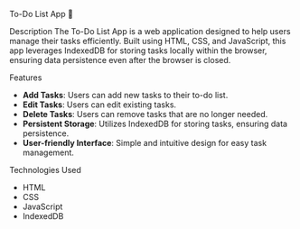 To-Do List App 📝

Description
The To-Do List App is a web application designed to help users manage their tasks efficiently. Built using HTML, CSS, and JavaScript, this app leverages IndexedDB for storing tasks locally within the browser, ensuring data persistence even after the browser is closed.

Features
- **Add Tasks**: Users can add new tasks to their to-do list.
- **Edit Tasks**: Users can edit existing tasks.
- **Delete Tasks**: Users can remove tasks that are no longer needed.
- **Persistent Storage**: Utilizes IndexedDB for storing tasks, ensuring data persistence.
- **User-friendly Interface**: Simple and intuitive design for easy task management.

Technologies Used
- HTML
- CSS
- JavaScript
- IndexedDB
